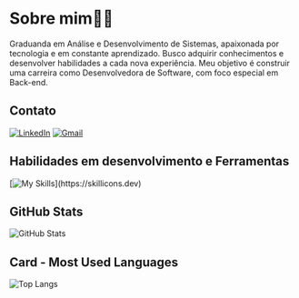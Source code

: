 # Sobre mim👩‍💻
Graduanda em Análise e Desenvolvimento de Sistemas, apaixonada por tecnologia e em constante aprendizado. Busco adquirir conhecimentos 
e desenvolver habilidades a cada nova experiência. Meu objetivo é construir uma carreira como Desenvolvedora de Software, com foco especial em Back-end.
## Contato

[![LinkedIn](https://img.shields.io/badge/LinkedIn-0077B5?style=for-the-badge&logo=linkedin&logoColor=white)](https://www.linkedin.com/in/nina-raquel)
[![Gmail](https://img.shields.io/badge/Gmail-333333?style=for-the-badge&logo=gmail&logoColor=red)](mailto:nynaferreira.souza@gmail.com)

## Habilidades em desenvolvimento e Ferramentas
[![My Skills](https://skillicons.dev/icons?i=java,mysql,git,idea,spring,)](https://skillicons.dev)
 ## GitHub Stats
 ![GitHub Stats](https://github-readme-stats.vercel.app/api?username=Ninaraquel&theme=transparent&bg_color=000&border_color=30A3DC&show_icons=true&icon_color=30A3DC&title_color=E94D5F&text_color=fff)
 ## Card - Most Used Languages
 ![Top Langs](https://github-readme-stats-git-masterrstaa-rickstaa.vercel.app/api/top-langs/?username=Ninaraquel&bg_color=000&border_color=30A3DC&title_color=E94D5F&text_color=FFF)
